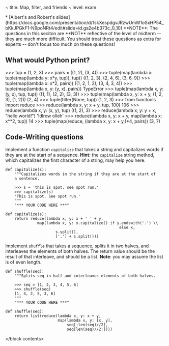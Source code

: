 ~ title: Map, filter, and friends
~ level: exam

<block references>
* [Albert's and Robert's
  slides](https://docs.google.com/presentation/d/1skXespdgvJRzwUmW1oSxHP54_bKkJPGkF1-N9poNRt4/edit#slide=id.ga2e4b373c_0_10)
</block references>

<block notes>
**NOTE**: The questions in this seciton are **NOT** reflective of the
level of midterm -- they are much more difficult.  You should treat
these questions as extra for experts -- don't focus too much on these
questions!
</block notes>

<block contents>

What would Python print?
------------------------

<question>

<prompt>
    >>> tup = (1, 2, 3)
    >>> pairs = ((1, 2), (3, 4))
    >>> tuple(map(lambda x: tuple(map(lambda y: x*y, tup)), tup))
    ((1, 2, 3), (2, 4, 6), (3, 6, 9))
    >>> tuple(map(lambda x: x*2, pairs))
    ((1, 2, 1, 2), (3, 4, 3, 4))
    >>> tuple(map(lambda x, y: (y, x), pairs))
    TypeError
    >>> tuple(map(lambda x, y: (y, x), tup, tup))
    ((1, 1), (2, 2), (3, 3))
    >>> tuple(map(lambda x, y: x + y, (1, 2, 3), (1, 2)))
    (2, 4)
    >>> tuple(filter(None, tup))
    (1, 2, 3)
</prompt>

<question>

<prompt>
    >>> from functools import reduce
    >>> reduce(lambda x, y: x + y, tup, 100)
    106
    >>> reduce(lambda x, y: (x, y), tup)
    ((1, 2), 3)
    >>> reduce(lambda x, y: y + x, "hello world!")
    '!dlrow olleh'
    >>> reduce(lambda x, y: x + y, map(lambda x: x**2, tup))
    14
    >>> tuple(map(reduce, (lambda x, y: x + y,)*4, pairs))
    (3, 7)
</prompt>

Code-Writing questions
----------------------

<question>

Implement a function `capitalize` that takes a string and capitalizes
words if they are at the start of a sequence. **Hint:** the
`capitalize` string method, which capitalizes the first character of a
string, may help you here.

    def capitalize(s):
        """Capitalizes words in the string if they are at the start of
        a sentence.

        >>> s = 'this is spot. see spot run.'
        >>> capitalize(s)
        'This is spot. See spot run.'
        """
        "*** YOUR CODE HERE ***"

<solution>

    def capitalize(s):
        return reduce(lambda x, y: x + ' ' + y,
                  map(lambda x, y: x.capitalize() if y.endswith('.') \\
                                                      else x,
                          s.split(),
                          ['.'] + s.split()))

</solution>

<question>

Implement `shuffle` that takes a sequence, splits it in two halves, and
interleaves the elements of both halves. The return value should be the
result of that interleave, and should be a list. **Note**: you may
assume the list is of even length.

    def shuffle(seq):
        """Splits seq in half and interleaves elements of both halves.

        >>> seq = [1, 2, 3, 4, 5, 6]
        >>> shuffle(seq)
        [1, 4, 2, 5, 3, 6]
        """
        "*** YOUR CODE HERE ***"

<solution>

    def shuffle(seq):
        return list(reduce(lambda x, y: x + y,
                           map(lambda x, y: [x, y],
                               seq[:len(seq)//2],
                               seq[len(seq)//2:])))

</solution>

</block contents>
